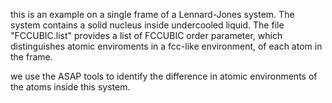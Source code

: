 this is an example on a single frame of a Lennard-Jones system. The system contains a solid nucleus inside undercooled liquid. The file "FCCUBIC.list" provides a list of FCCUBIC order parameter, which distinguishes atomic enviroments in a fcc-like environment, of each atom in the frame.
 
we use the ASAP tools to identify the difference in atomic environments of the atoms inside this system.
